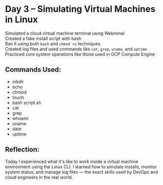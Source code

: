 # Day 3 – Simulating Virtual Machines in Linux

Simulated a cloud virtual machine terminal using Webminal  
Created a fake install script with bash  
Ran it using both `bash` and `chmod +x` techniques  
Created log files and used commands like `cat`, `grep`, `uname`, and `uptime`  
Practiced core system operations like those used in GCP Compute Engine

## Commands Used:
- mkdir
- echo
- chmod
- touch
- bash script.sh
- cat
- grep
- whoami
- uname
- date
- uptime

## Reflection:
Today I experienced what it's like to work inside a virtual machine environment using the Linux CLI. I learned how to simulate installs, monitor system status, and manage log files — the exact skills used by DevOps and cloud engineers in the real world.




